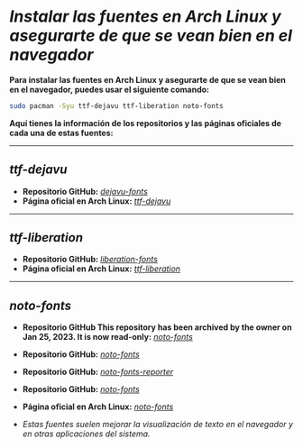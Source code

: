 <!-- Autor: Daniel Benjamin Perez Morales -->
<!-- GitHub: https://github.com/DanielBenjaminPerezMoralesDev13 -->
<!-- Gitlab: https://gitlab.com/DanielBenjaminPerezMoralesDev13 -->
<!-- Correo electrónico: danielperezdev@proton.me -->

# ***Instalar las fuentes en Arch Linux y asegurarte de que se vean bien en el navegador***

**Para instalar las fuentes en Arch Linux y asegurarte de que se vean bien en el navegador, puedes usar el siguiente comando:**

```bash
sudo pacman -Syu ttf-dejavu ttf-liberation noto-fonts
```

**Aquí tienes la información de los repositorios y las páginas oficiales de cada una de estas fuentes:**

---

## ***ttf-dejavu***

- **Repositorio GitHub:** *[dejavu-fonts](https://github.com/dejavu-fonts/dejavu-fonts "https://github.com/dejavu-fonts/dejavu-fonts")*
- **Página oficial en Arch Linux:** *[ttf-dejavu](https://archlinux.org/packages/extra/any/ttf-dejavu/ "https://archlinux.org/packages/extra/any/ttf-dejavu/")*

---

## ***ttf-liberation***

- **Repositorio GitHub:** *[liberation-fonts](https://github.com/liberationfonts/liberation-fonts "https://github.com/liberationfonts/liberation-fonts")*
- **Página oficial en Arch Linux:** *[ttf-liberation](https://archlinux.org/packages/extra/any/ttf-liberation/ "https://archlinux.org/packages/extra/any/ttf-liberation/")*

---

## ***noto-fonts***

- **Repositorio GitHub This repository has been archived by the owner on Jan 25, 2023. It is now read-only:** *[noto-fonts](https://github.com/notofonts/noto-fonts "https://github.com/notofonts/noto-fonts")*
- **Repositorio GitHub:** *[noto-fonts](https://notofonts.github.io/ "https://notofonts.github.io/")*
- **Repositorio GitHub:** *[noto-fonts-reporter](https://notofonts.github.io/reporter.html "https://notofonts.github.io/reporter.html")*
- **Repositorio GitHub:** *[noto-fonts](https://github.com/notofonts/notofonts.github.io "https://github.com/notofonts/notofonts.github.io")*
- **Página oficial en Arch Linux:** *[noto-fonts](https://archlinux.org/packages/extra/any/noto-fonts/ "https://archlinux.org/packages/extra/any/noto-fonts/")*

- *Estas fuentes suelen mejorar la visualización de texto en el navegador y en otras aplicaciones del sistema.*
